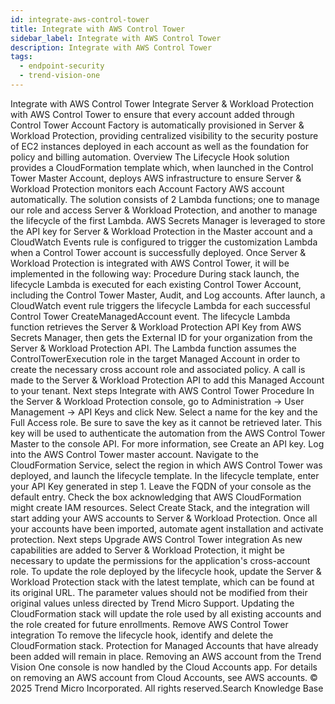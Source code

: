 ```yaml
---
id: integrate-aws-control-tower
title: Integrate with AWS Control Tower
sidebar_label: Integrate with AWS Control Tower
description: Integrate with AWS Control Tower
tags:
  - endpoint-security
  - trend-vision-one
---
```


 Integrate with AWS Control Tower Integrate Server & Workload Protection with AWS Control Tower to ensure that every account added through Control Tower Account Factory is automatically provisioned in Server & Workload Protection, providing centralized visibility to the security posture of EC2 instances deployed in each account as well as the foundation for policy and billing automation. Overview The Lifecycle Hook solution provides a CloudFormation template which, when launched in the Control Tower Master Account, deploys AWS infrastructure to ensure Server & Workload Protection monitors each Account Factory AWS account automatically. The solution consists of 2 Lambda functions; one to manage our role and access Server & Workload Protection, and another to manage the lifecycle of the first Lambda. AWS Secrets Manager is leveraged to store the API key for Server & Workload Protection in the Master account and a CloudWatch Events rule is configured to trigger the customization Lambda when a Control Tower account is successfully deployed. Once Server & Workload Protection is integrated with AWS Control Tower, it will be implemented in the following way: Procedure During stack launch, the lifecycle Lambda is executed for each existing Control Tower Account, including the Control Tower Master, Audit, and Log accounts. After launch, a CloudWatch event rule triggers the lifecycle Lambda for each successful Control Tower CreateManagedAccount event. The lifecycle Lambda function retrieves the Server & Workload Protection API Key from AWS Secrets Manager, then gets the External ID for your organization from the Server & Workload Protection API. The Lambda function assumes the ControlTowerExecution role in the target Managed Account in order to create the necessary cross account role and associated policy. A call is made to the Server & Workload Protection API to add this Managed Account to your tenant. Next steps Integrate with AWS Control Tower Procedure In the Server & Workload Protection console, go to Administration → User Management → API Keys and click New. Select a name for the key and the Full Access role. Be sure to save the key as it cannot be retrieved later. This key will be used to authenticate the automation from the AWS Control Tower Master to the console API. For more information, see Create an API key. Log into the AWS Control Tower master account. Navigate to the CloudFormation Service, select the region in which AWS Control Tower was deployed, and launch the lifecycle template. In the lifecycle template, enter your API Key generated in step 1. Leave the FQDN of your console as the default entry. Check the box acknowledging that AWS CloudFormation might create IAM resources. Select Create Stack, and the integration will start adding your AWS accounts to Server & Workload Protection. Once all your accounts have been imported, automate agent installation and activate protection. Next steps Upgrade AWS Control Tower integration As new capabilities are added to Server & Workload Protection, it might be necessary to update the permissions for the application's cross-account role. To update the role deployed by the lifecycle hook, update the Server & Workload Protection stack with the latest template, which can be found at its original URL. The parameter values should not be modified from their original values unless directed by Trend Micro Support. Updating the CloudFormation stack will update the role used by all existing accounts and the role created for future enrollments. Remove AWS Control Tower integration To remove the lifecycle hook, identify and delete the CloudFormation stack. Protection for Managed Accounts that have already been added will remain in place. Removing an AWS account from the Trend Vision One console is now handled by the Cloud Accounts app. For details on removing an AWS account from Cloud Accounts, see AWS accounts. © 2025 Trend Micro Incorporated. All rights reserved.Search Knowledge Base